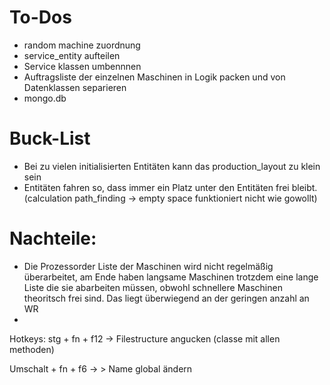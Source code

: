 # To-Dos

- random machine zuordnung
- service_entity aufteilen
- Service klassen umbennnen
- Auftragsliste der einzelnen Maschinen in Logik packen und von Datenklassen separieren
- mongo.db

# Buck-List

- Bei zu vielen initialisierten Entitäten kann das production_layout zu klein sein
- Entitäten fahren so, dass immer ein Platz unter den Entitäten frei bleibt. (calculation path_finding -> empty space funktioniert nicht wie gowollt)


# Nachteile:
- Die Prozessorder Liste der Maschinen wird nicht regelmäßig überarbeitet, 
am Ende haben langsame Maschinen trotzdem eine lange Liste die sie abarbeiten müssen, obwohl schnellere Maschinen theoritsch frei sind. 
Das liegt überwiegend an der geringen anzahl an WR
- 


Hotkeys:
stg + fn + f12 -> Filestructure angucken (classe mit allen methoden)

Umschalt + fn + f6 -> > Name global ändern